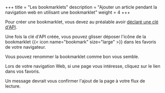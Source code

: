 +++
title = "Les bookmarklets"
description = "Ajouter un article pendant la navigation web en utilisant une bookmarklet"
weight = 4
+++

Pour créer une bookmarklet, vous devez au préalable avoir [déclaré une clé d'API](../../third-parties/create/integration-api).

Une fois la clé d'API créée, vous pouvez glisser déposer l'icône de la bookmarklet {{< icon name="bookmark" size="large" >}} dans les favoris de votre navigateur.

Vous pouvez renommer la bookmarklet comme bon vous semble.

Lors de votre navigation Web, si une page vous intéresse, cliquez sur le lien dans vos favoris.

Un message devrait vous confirmer l'ajout de la page à votre flux de lecture.

